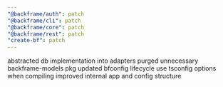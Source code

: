 ```yaml
---
"@backframe/auth": patch
"@backframe/cli": patch
"@backframe/core": patch
"@backframe/rest": patch
"create-bf": patch
---
```


abstracted db implementation into adapters
purged unnecessary backframe-models pkg
updated bfconfig lifecycle
use tsconfig options when compiling
improved internal app and config structure
